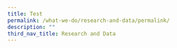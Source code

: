 ```yaml
---
title: Test
permalink: /what-we-do/research-and-data/permalink/
description: ""
third_nav_title: Research and Data
---
```

